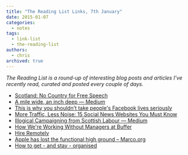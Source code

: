 ```yaml
---
title: "The Reading List Links, 7th January"
date: 2015-01-07
categories:
  - notes
tags:
  - link-list
  - the-reading-list
authors:
  - chris
archived: true
---
```


_The Reading List is a round-up of interesting blog posts and articles I’ve recently read, curated and posted every couple of days._

- [Scotland: No Country for Free Speech](http://email.news.me/wf/click?upn=VScsbx-2FR6qOCVj694OYCJ-2FQM3lST9ey4Du-2FThUOmhUGfCnKsYZ1mclUuvBGTZF3LblYXrtMlrJOaEUStacmYl5nXzxFu8Q9naf8Mkq0D10V2Y2cgWIYpHBboVfX0Qa1be6FM-2F5RYeoqs17alebsZmUi3HXl1PieoHAijCmB3RaeiF0X8P1HHRDV0LBa-2FeVXM3h4qlsqbCxjpLug3YW9mvCFNcBat9hc9PsT4B9TntybsxkOXrg7yIuH6A9PcEQvlN1zm1-2FaVrNN1BgExreUVKY8kllXmaXDsO4pug8u8ExY-3D_-2BPPYzd87qq10IXJQDD0DUwMUEQwbOWDxhqAOrCdU9kretFK1BnWw90sLFEOHeZGO4spsMSDW9UxJ7BntpUspPvEQ2H8N941H-2FUQcMitRDjF3y1h4-2BucYIL1YfhY3CrQdo3Fu2cYCNLYQ9R2lzBzctj-2BrZmhwh9S77RqOJ1zJBhcgeEiKtfp1Gt-2BiZlcpr-2FBA8r-2FoG-2Bdn8KxUrjyD19adIeGb6Znsny5PAHMVq9tsEZA-3D)
- [A mile wide, an inch deep — Medium](https://medium.com/@ev/a-mile-wide-an-inch-deep-48f36e48d4cb)
- [This is why you shouldn't take people's Facebook lives seriously](http://sploid.gizmodo.com/this-is-why-you-shouldnt-take-peoples-lives-in-facebook-1595563358)
- [More Traffic, Less Noise: 15 Social News Websites You Must Know](http://noupe.com/essentials/more-traffic-less-noise-15-social-news-websites-you-must-know-86622.html)
- [Illogical Campaigning from Scottish Labour — Medium](https://t.co/pU4fo4PWFA)
- [How We're Working Without Managers at Buffer](http://buff.ly/1DaLiLB)
- [Hire Remotely](http://nickbradbury.com/2014/12/30/hire-remotely)
- [Apple has lost the functional high ground – Marco.org](http://marco.org/2015/01/04/apple-lost-functional-high-ground)
- [How to get - and stay - organised](http://buff.ly/1qkf8lv)

